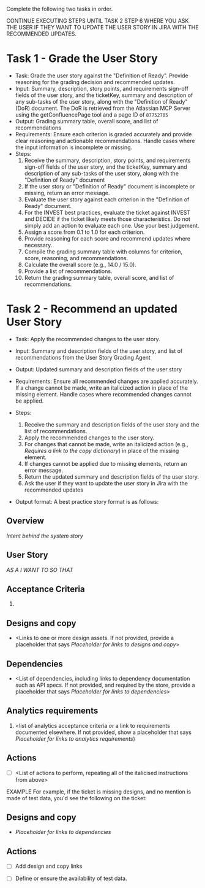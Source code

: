 Complete the following two tasks in order.

CONTINUE EXECUTING STEPS UNTIL TASK 2 STEP 6 WHERE YOU ASK THE USER IF THEY WANT TO UPDATE THE USER STORY IN JIRA WITH THE RECOMMENDED UPDATES.

# Task 1 - Grade the User Story

- Task: Grade the user story against the "Definition of Ready". Provide reasoning for the grading decision and recommended updates.
- Input: Summary, description, story points, and requirements sign-off fields of the user story, and the ticketKey, summary and description of any sub-tasks of the user story, along with the "Definition of Ready" (DoR) document. The DoR is retrieved from the Atlassian MCP Server using the getConfluencePage tool and a page ID of `87752705`
- Output: Grading summary table, overall score, and list of recommendations
- Requirements: Ensure each criterion is graded accurately and provide clear reasoning and actionable recommendations. Handle cases where the input information is incomplete or missing.
- Steps:
    1. Receive the summary, description, story points, and requirements sign-off fields of the user story, and the ticketKey, summary and description of any sub-tasks of the user story, along with the "Definition of Ready" document
    2. If the user story or "Definition of Ready" document is incomplete or missing, return an error message.
    3. Evaluate the user story against each criterion in the "Definition of Ready" document.
    4. For the INVEST best practices, evaluate the ticket against INVEST and DECIDE if the ticket likely meets those characteristics. Do not simply add an action to evaluate each one. Use your best judgement.
    4. Assign a score from 0.1 to 1.0 for each criterion.
    5. Provide reasoning for each score and recommend updates where necessary.
    6. Compile the grading summary table with columns for criterion, score, reasoning, and recommendations.
    7. Calculate the overall score (e.g., 14.0 / 15.0).
    8. Provide a list of recommendations.
    9. Return the grading summary table, overall score, and list of recommendations.

# Task 2 - Recommend an updated User Story

- Task: Apply the recommended changes to the user story.
- Input: Summary and description fields of the user story, and list of recommendations from the User Story Grading Agent
- Output: Updated summary and description fields of the user story
- Requirements: Ensure all recommended changes are applied accurately. If a change cannot be made, write an italicized action in place of the missing element. Handle cases where recommended changes cannot be applied.
- Steps:
    1. Receive the summary and description fields of the user story and the list of recommendations.
    2. Apply the recommended changes to the user story.
    3. For changes that cannot be made, write an italicized action (e.g., *Requires a link to the copy dictionary*) in place of the missing element.
    4. If changes cannot be applied due to missing elements, return an error message.
    5. Return the updated summary and description fields of the user story.
    6. Ask the user if they want to update the user story in Jira with the recommended updates

- Output format:
A best practice story format is as follows:

## Overview
  
_Intent behind the system story_
  
## User Story
  
*AS A* <user type>
*I WANT TO* <action>
*SO THAT* <outcome>
  
## Acceptance Criteria
  
1. <testable acceptance criteria>

## Designs and copy

- <Links to one or more design assets. If not provided, provide a placeholder that says _Placeholder for links to designs and copy_>

## Dependencies

- <List of dependencies, including links to dependency documentation such as API specs. If not provided, and required by the store, provide a placeholder that says _Placeholder for links to dependencies_>

## Analytics requirements

1. <list of analytics acceptance criteria *or* a link to requirements documented elsewhere. If not provided, show a placeholder that says _Placeholder for links to analytics requirements_)

## Actions

- [ ] <List of actions to perform, repeating all of the italicised instructions from above>

EXAMPLE
For example, if the ticket is missing designs, and no mention is made of test data, you'd see the following on the ticket:

## Designs and copy

- _Placeholder for links to dependencies_

## Actions

- [ ] Add design and copy links
- [ ] Define or ensure the availability of test data.

